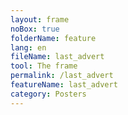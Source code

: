 ```yaml
---
layout: frame
noBox: true
folderName: feature
lang: en
fileName: last_advert
tool: The frame
permalink: /last_advert
featureName: last_advert
category: Posters
---
```

